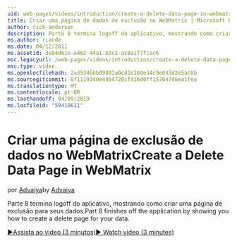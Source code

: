 ```yaml
---
uid: web-pages/videos/introduction/create-a-delete-data-page-in-webmatrix
title: Criar uma página de dados de exclusão no WebMatrix | Microsoft Docs
author: rick-anderson
description: Parte 8 termina logoff do aplicativo, mostrando como criar uma página de exclusão para seus dados.
ms.author: riande
ms.date: 04/12/2011
ms.assetid: 3e84d61e-e462-44a1-b3c2-ac8a1f7fcac6
msc.legacyurl: /web-pages/videos/introduction/create-a-delete-data-page-in-webmatrix
msc.type: video
ms.openlocfilehash: 2a39346bb09801a0cd3d18de34c9e033d2e5ac8b
ms.sourcegitcommit: 0f1119340e4464720cfd16d0ff15764746ea1fea
ms.translationtype: MT
ms.contentlocale: pt-BR
ms.lasthandoff: 04/09/2019
ms.locfileid: "59410611"
---
```

# <a name="create-a-delete-data-page-in-webmatrix"></a><span data-ttu-id="75f49-103">Criar uma página de exclusão de dados no WebMatrix</span><span class="sxs-lookup"><span data-stu-id="75f49-103">Create a Delete Data Page in WebMatrix</span></span>

<span data-ttu-id="75f49-104">por [Advaiya](https://twitter.com/Advaiyasolns)</span><span class="sxs-lookup"><span data-stu-id="75f49-104">by [Advaiya](https://twitter.com/Advaiyasolns)</span></span>

<span data-ttu-id="75f49-105">Parte 8 termina logoff do aplicativo, mostrando como criar uma página de exclusão para seus dados.</span><span class="sxs-lookup"><span data-stu-id="75f49-105">Part 8 finishes off the application by showing you how to create a delete page for your data.</span></span>

[<span data-ttu-id="75f49-106">&#9654;Assista ao vídeo (3 minutos)</span><span class="sxs-lookup"><span data-stu-id="75f49-106">&#9654; Watch video (3 minutes)</span></span>](https://channel9.msdn.com/Blogs/ASP-NET-Site-Videos/create-a-delete-data-page-in-webmatrix)
